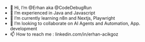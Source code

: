 - 👋 Hi, I’m @Erhan aka @CodeDebugRun
- 👀 I’m experienced in Java and Javascript
- 🌱 I’m currently learning n8n and Nextjs, Playwright
- 💞️ I’m looking to collaborate on AI Agents and Automation, App. development 
- 📫 How to reach me : linkedin.com/in/erhan-acikgoz

<!---
CodeDebugRun/CodeDebugRun is a ✨ special ✨ repository because its `README.md` (this file) appears on your GitHub profile.
You can click the Preview link to take a look at your changes.
--->
